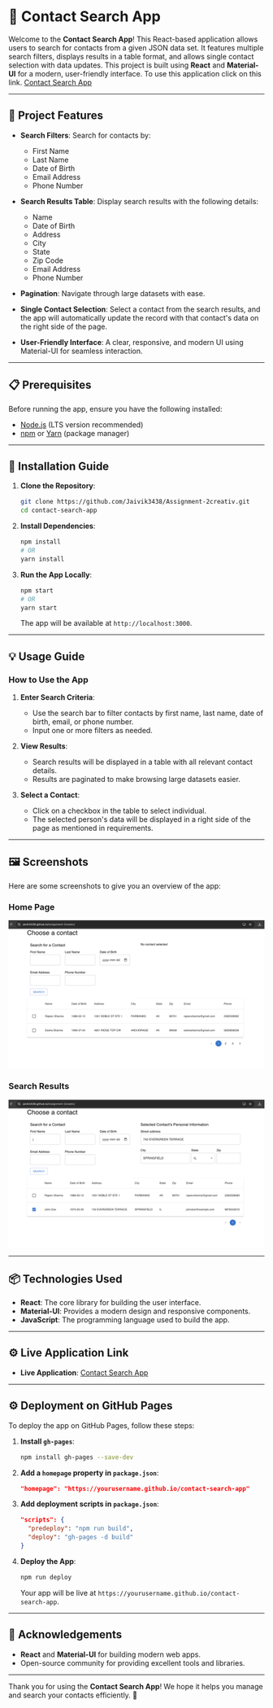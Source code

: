 
# 📇 Contact Search App

Welcome to the **Contact Search App**! This React-based application allows users to search for contacts from a given JSON data set. It features multiple search filters, displays results in a table format, and allows single contact selection with data updates. This project is built using **React** and **Material-UI** for a modern, user-friendly interface. To use this application click on this link. [Contact Search App](https://jaivik3438.github.io/Assignment-2creativ) 

---

## 🚀 Project Features

- **Search Filters**: Search for contacts by:
  - First Name
  - Last Name
  - Date of Birth
  - Email Address
  - Phone Number

- **Search Results Table**: Display search results with the following details:
  - Name
  - Date of Birth
  - Address
  - City
  - State
  - Zip Code
  - Email Address
  - Phone Number

- **Pagination**: Navigate through large datasets with ease.

- **Single Contact Selection**: Select a contact from the search results, and the app will automatically update the record with that contact's data on the right side of the page.

- **User-Friendly Interface**: A clear, responsive, and modern UI using Material-UI for seamless interaction.

---

## 📋 Prerequisites

Before running the app, ensure you have the following installed:

- [Node.js](https://nodejs.org/) (LTS version recommended)
- [npm](https://www.npmjs.com/) or [Yarn](https://yarnpkg.com/) (package manager)

---

## 🔧 Installation Guide

1. **Clone the Repository**:
   ```bash
   git clone https://github.com/Jaivik3438/Assignment-2creativ.git
   cd contact-search-app
   ```

2. **Install Dependencies**:
   ```bash
   npm install
   # OR
   yarn install
   ```

3. **Run the App Locally**:
   ```bash
   npm start
   # OR
   yarn start
   ```

   The app will be available at `http://localhost:3000`.

---

## 💡 Usage Guide

### How to Use the App

1. **Enter Search Criteria**:
   - Use the search bar to filter contacts by first name, last name, date of birth, email, or phone number.
   - Input one or more filters as needed.

2. **View Results**:
   - Search results will be displayed in a table with all relevant contact details.
   - Results are paginated to make browsing large datasets easier.

3. **Select a Contact**:
   - Click on a checkbox in the table to select individual.
   - The selected person's data will be displayed in a right side of the page as mentioned in requirements.

---

## 🖼️ Screenshots

Here are some screenshots to give you an overview of the app:

### Home Page

![Home Page Screenshot](application-screenshots/Application-dashboard.png)

### Search Results

![Search Results Screenshot](application-screenshots/Application-result.png)

---

## 📦 Technologies Used

- **React**: The core library for building the user interface.
- **Material-UI**: Provides a modern design and responsive components.
- **JavaScript**: The programming language used to build the app.

---

## ⚙️ Live Application Link 
- **Live Application**: [Contact Search App](https://jaivik3438.github.io/Assignment-2creativ) 

---

## ⚙️ Deployment on GitHub Pages

To deploy the app on GitHub Pages, follow these steps:

1. **Install `gh-pages`**:
   ```bash
   npm install gh-pages --save-dev
   ```

2. **Add a `homepage` property in `package.json`**:
   ```json
   "homepage": "https://yourusername.github.io/contact-search-app"
   ```

3. **Add deployment scripts in `package.json`**:
   ```json
   "scripts": {
     "predeploy": "npm run build",
     "deploy": "gh-pages -d build"
   }
   ```

4. **Deploy the App**:
   ```bash
   npm run deploy
   ```

   Your app will be live at `https://yourusername.github.io/contact-search-app`.

---

## 🤝 Acknowledgements

- **React** and **Material-UI** for building modern web apps.
- Open-source community for providing excellent tools and libraries.

---

Thank you for using the **Contact Search App**! We hope it helps you manage and search your contacts efficiently. 🌟
